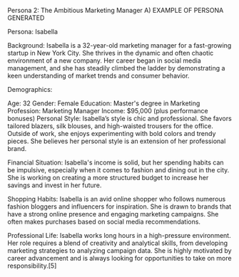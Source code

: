 Persona 2: The Ambitious Marketing Manager
A) EXAMPLE OF PERSONA GENERATED

Persona: Isabella

Background:
Isabella is a 32-year-old marketing manager for a fast-growing startup in New York City. She thrives in the dynamic and often chaotic environment of a new company. Her career began in social media management, and she has steadily climbed the ladder by demonstrating a keen understanding of market trends and consumer behavior.

Demographics:

Age: 32
Gender: Female
Education: Master's degree in Marketing
Profession: Marketing Manager
Income: $95,000 (plus performance bonuses)
Personal Style:
Isabella’s style is chic and professional. She favors tailored blazers, silk blouses, and high-waisted trousers for the office. Outside of work, she enjoys experimenting with bold colors and trendy pieces. She believes her personal style is an extension of her professional brand.

Financial Situation:
Isabella's income is solid, but her spending habits can be impulsive, especially when it comes to fashion and dining out in the city. She is working on creating a more structured budget to increase her savings and invest in her future.

Shopping Habits:
Isabella is an avid online shopper who follows numerous fashion bloggers and influencers for inspiration. She is drawn to brands that have a strong online presence and engaging marketing campaigns. She often makes purchases based on social media recommendations.

Professional Life:
Isabella works long hours in a high-pressure environment. Her role requires a blend of creativity and analytical skills, from developing marketing strategies to analyzing campaign data. She is highly motivated by career advancement and is always looking for opportunities to take on more responsibility.[5]